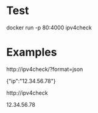 # Test
docker run -p 80:4000 ipv4check


# Examples
http://ipv4check/?format=json

{"ip":"12.34.56.78"}


http://ipv4check

12.34.56.78
